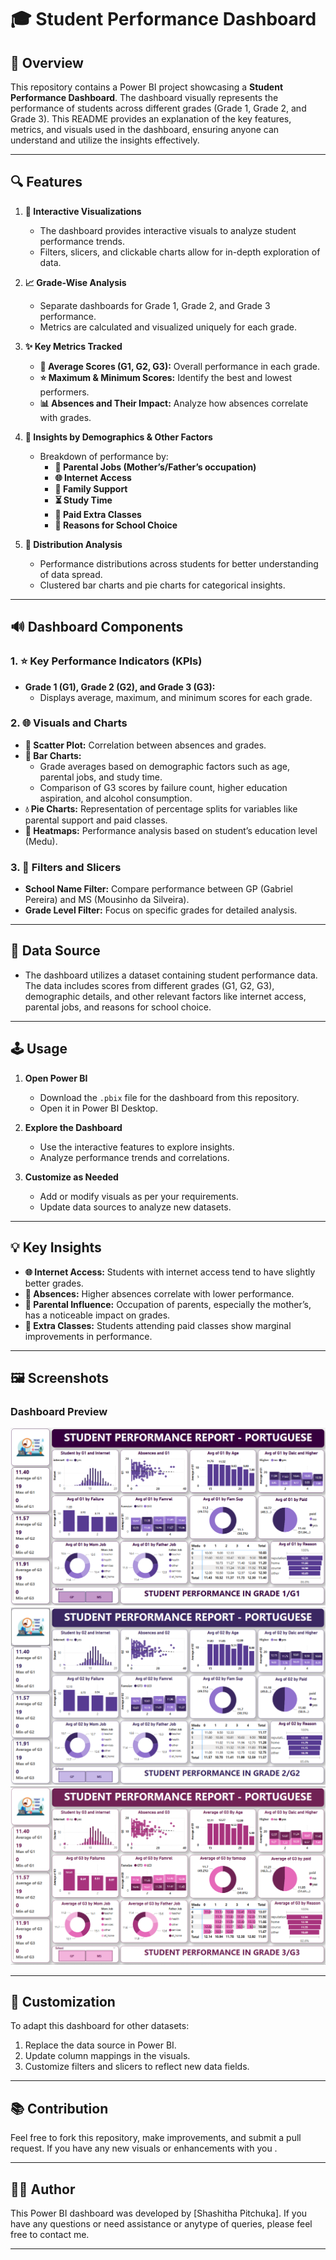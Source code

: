 # 🎓 Student Performance Dashboard

## 🔬 Overview
This repository contains a Power BI project showcasing a **Student Performance Dashboard**. The dashboard visually represents the performance of students across different grades (Grade 1, Grade 2, and Grade 3). This README provides an explanation of the key features, metrics, and visuals used in the dashboard, ensuring anyone can understand and utilize the insights effectively.

---

## 🔍 Features
1. **🔄 Interactive Visualizations**
   - The dashboard provides interactive visuals to analyze student performance trends.
   - Filters, slicers, and clickable charts allow for in-depth exploration of data.

2. **📈 Grade-Wise Analysis**
   - Separate dashboards for Grade 1, Grade 2, and Grade 3 performance.
   - Metrics are calculated and visualized uniquely for each grade.

3. **✨ Key Metrics Tracked**
   - **🔢 Average Scores (G1, G2, G3):** Overall performance in each grade.
   - **⭐ Maximum & Minimum Scores:** Identify the best and lowest performers.
   - **📊 Absences and Their Impact:** Analyze how absences correlate with grades.

4. **🔎 Insights by Demographics & Other Factors**
   - Breakdown of performance by: 
     - **🤝 Parental Jobs (Mother’s/Father’s occupation)**
     - **🌐 Internet Access**
     - **🏡 Family Support**
     - **⏳ Study Time**
     - **💸 Paid Extra Classes**
     - **📄 Reasons for School Choice**

5. **🔄 Distribution Analysis**
   - Performance distributions across students for better understanding of data spread.
   - Clustered bar charts and pie charts for categorical insights.

---

## 🔊 Dashboard Components
### 1. **⭐ Key Performance Indicators (KPIs)**
   - **Grade 1 (G1), Grade 2 (G2), and Grade 3 (G3):**
     - Displays average, maximum, and minimum scores for each grade.

### 2. **🌐 Visuals and Charts**
   - **🔡 Scatter Plot:** Correlation between absences and grades.
   - **🔺 Bar Charts:**
     - Grade averages based on demographic factors such as age, parental jobs, and study time.
     - Comparison of G3 scores by failure count, higher education aspiration, and alcohol consumption.
   - **💧 Pie Charts:** Representation of percentage splits for variables like parental support and paid classes.
   - **🔎 Heatmaps:** Performance analysis based on student’s education level (Medu).

### 3. **🔧 Filters and Slicers**
   - **School Name Filter:** Compare performance between GP (Gabriel Pereira) and MS (Mousinho da Silveira).
   - **Grade Level Filter:** Focus on specific grades for detailed analysis.

---

## 📄 Data Source
- The dashboard utilizes a dataset containing student performance data. The data includes scores from different grades (G1, G2, G3), demographic details, and other relevant factors like internet access, parental jobs, and reasons for school choice.

---

## 🕹️ Usage
1. **Open Power BI**
   - Download the `.pbix` file for the dashboard from this repository.
   - Open it in Power BI Desktop.

2. **Explore the Dashboard**
   - Use the interactive features to explore insights.
   - Analyze performance trends and correlations.

3. **Customize as Needed**
   - Add or modify visuals as per your requirements.
   - Update data sources to analyze new datasets.

---

## 💡 Key Insights
- **🌐 Internet Access:** Students with internet access tend to have slightly better grades.
- **📝 Absences:** Higher absences correlate with lower performance.
- **🤝 Parental Influence:** Occupation of parents, especially the mother’s, has a noticeable impact on grades.
- **💸 Extra Classes:** Students attending paid classes show marginal improvements in performance.

---

## 🖼️ Screenshots
### Dashboard Preview
![Dashboard Screenshot For Grade_1 Student](Grade1.png)
![Dashboard Screenshot For Grade_2 Student](Grade2.png)
![Dashboard Screenshot For Grade_3 Student](Grade3.png)

---

## 💨 Customization
To adapt this dashboard for other datasets:
1. Replace the data source in Power BI.
2. Update column mappings in the visuals.
3. Customize filters and slicers to reflect new data fields.

---

## 📚 Contribution
Feel free to fork this repository, make improvements, and submit a pull request. 
If you have any new visuals or enhancements with you .

---

## 👨‍💼 Author
This Power BI dashboard was developed by [Shashitha Pitchuka]. If you have any questions or need assistance or anytype of queries, please feel free to contact me.

---

